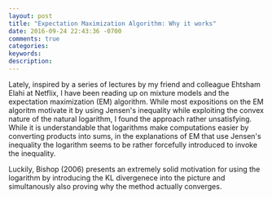 ```yaml
---
layout: post
title: "Expectation Maximization Algorithm: Why it works"
date: 2016-09-24 22:43:36 -0700
comments: true
categories: 
keywords: 
description: 
---
```

Lately, inspired by a series of lectures by my friend and colleague Ehtsham Elahi at Netflix, I have been reading up on mixture models and the expectation maximization (EM) algorithm. While most expositions on the EM algoritm motivate it by using Jensen's inequality while exploiting the convex nature of the natural logarithm, I found the approach rather unsatisfying. While it is understandable that logarithms make computations easier by converting products into sums, in the explanations of EM that use Jensen's inequality the logarithm seems to be rather forcefully introduced to invoke the inequality. 

Luckily, Bishop (2006) presents an extremely solid motivation for using the logarithm by introducing the KL divergenece into the picture and simultanously also proving why the method actually converges.  